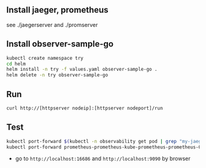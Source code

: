 
## Install jaeger, prometheus
see ./jaegerserver and ./promserver

## Install observer-sample-go
``` sh
kubectl create namespace try
cd helm
helm install -n try -f values.yaml observer-sample-go .
helm delete -n try observer-sample-go
```

## Run
``` sh
curl http://[httpserver nodeip]:[httpserver nodeport]/run
```

## Test
``` sh
kubectl port-forward $(kubectl -n observability get pod | grep "my-jaeger" | awk '{print $1}') 16686:16686 -n observability
kubectl port-forward prometheus-prometheus-kube-prometheus-prometheus-0 9090:9090 -n prometheus
```
* go to `http://localhost:16686` and `http://localhost:9090` by browser

